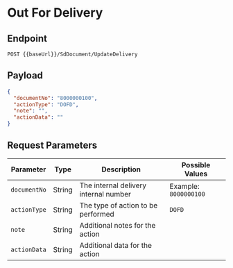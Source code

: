 # Out For Delivery

## Endpoint

```link
POST {{baseUrl}}/SdDocument/UpdateDelivery
```

## Payload

```json
{
  "documentNo": "8000000100",
  "actionType": "DOFD",
  "note": "",
  "actionData": ""
}
```

## Request Parameters

| Parameter   | Type   | Description                        | Possible Values          |
|-------------|--------|------------------------------------|--------------------------|
| `documentNo`| String | The internal delivery internal number                | Example: `8000000100`    |
| `actionType`| String | The type of action to be performed | `DOFD`      |
| `note`      | String | Additional notes for the action    |   |
| `actionData`| String | Additional data for the action     |                          |